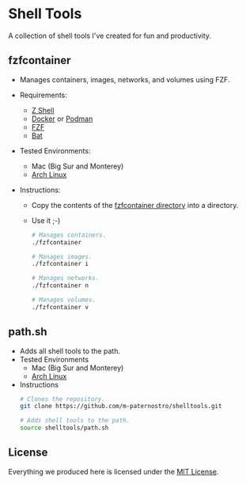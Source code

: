 # Shell Tools

A collection of shell tools I've created for fun and productivity.

## fzfcontainer

* Manages containers, images, networks, and volumes using FZF.
* Requirements:
  * [Z Shell](https://en.wikipedia.org/wiki/Z_shell)
  * [Docker](https://www.docker.com/) or [Podman](https://podman.io/)
  * [FZF](https://github.com/junegunn/fzf)
  * [Bat](https://github.com/sharkdp/bat)
* Tested Environments:
  * Mac (Big Sur and Monterey)
  * [Arch Linux](https://archlinux.org)

* Instructions:
  * Copy the contents of the [fzfcontainer directory](./fzfcontainer) into a directory.
  * Use it ;-)

    ```bash
    # Manages containers.
    ./fzfcontainer

    # Manages images.
    ./fzfcontainer i

    # Manages networks.
    ./fzfcontainer n

    # Manages volumes.
    ./fzfcontainer v
    ```

## path.sh

* Adds all shell tools to the path.
* Tested Environments
  * Mac (Big Sur and Monterey)
  * [Arch Linux](https://archlinux.org)
* Instructions
    ```bash
    # Clones the repository.
    git clone https://github.com/m-paternostro/shelltools.git

    # Adds shell tools to the path.
    source shelltools/path.sh
    ```

## License

Everything we produced here is licensed under the [MIT License](./LICENSE).
